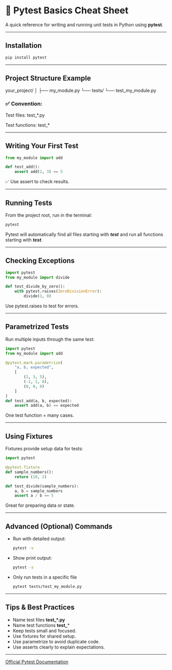 # 📜 Pytest Basics Cheat Sheet

A quick reference for writing and running unit tests in Python using **pytest**.

---

## Installation

```bash
pip install pytest
```

---

## Project Structure Example

your_project/
│
├── my_module.py
└── tests/
    └── test_my_module.py

### ✅ Convention:

Test files: test_*.py

Test functions: test_*

---

## Writing Your First Test
```python
from my_module import add

def test_add():
    assert add(2, 3) == 5

```
✅ Use assert to check results.

---

## Running Tests
From the project root, run in the terminal:
```bash
pytest
```
Pytest will automatically find all files starting with **_test_** and run all functions starting with **_test_**.

---

## Checking Exceptions

```python
import pytest
from my_module import divide

def test_divide_by_zero():
    with pytest.raises(ZeroDivisionError):
        divide(1, 0)
```
Use pytest.raises to test for errors.

---

## Parametrized Tests
Run multiple inputs through the same test:
```python
import pytest
from my_module import add

@pytest.mark.parametrize(
    "a, b, expected",
    [
        (2, 3, 5),
        (-1, 1, 0),
        (0, 0, 0)
    ]
)
def test_add(a, b, expected):
    assert add(a, b) == expected
```
One test function = many cases.

---
## Using Fixtures
Fixtures provide setup data for tests:

```python
import pytest

@pytest.fixture
def sample_numbers():
    return (10, 2)

def test_divide(sample_numbers):
    a, b = sample_numbers
    assert a / b == 5
```
Great for preparing data or state.

---

## Advanced (Optional) Commands
- Run with detailed output:
  ```bash
  pytest -v
  ```
- Show print output:
  ```bash
  pytest -s
  ```
- Only run tests in a specific file
  ```bash
  pytest tests/test_my_module.py
  ```

---

## Tips & Best Practices
- Name test files **test_*.py**
- Name test functions **test_***
- Keep tests small and focused.
- Use fixtures for shared setup.
- Use parametrize to avoid duplicate code.
- Use asserts clearly to explain expectations.

---

[Official Pytest Documentation](https://docs.pytest.org/en/stable/)
























